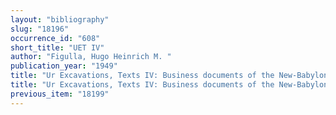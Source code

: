 ```yaml
---
layout: "bibliography"
slug: "18196"
occurrence_id: "608"
short_title: "UET IV"
author: "Figulla, Hugo Heinrich M. "
publication_year: "1949"
title: "Ur Excavations, Texts IV: Business documents of the New-Babylonian period"
title: "Ur Excavations, Texts IV: Business documents of the New-Babylonian period"
previous_item: "18199"
---
```

